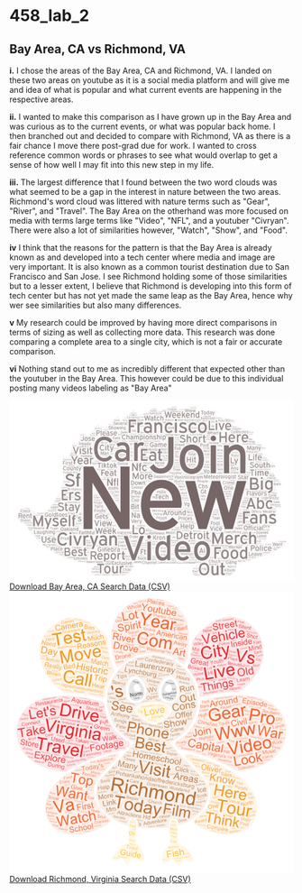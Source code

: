 # 458_lab_2
## Bay Area, CA vs Richmond, VA

**i.**  I chose the areas of the Bay Area, CA and Richmond, VA. I landed on these two areas on youtube as it is a social media platform and will give me and idea of what is popular 
        and what current events are happening in the respective areas. 

**ii.** I wanted to make this comparison as I have grown up in the Bay Area and was curious as to the current events, or what was popular back home. I then branched out and decided to compare
        with Richmond, VA as there is a fair chance I move there post-grad due for work. I wanted to cross reference common words or phrases to see what would overlap to get a sense of how well
        I may fit into this new step in my life. 

**iii.** The largest difference that I found between the two word clouds was what seemed to be a gap in the interest in nature between the two areas. Richmond's word cloud was littered with     nature terms such as "Gear", "River", and "Travel". The Bay Area on the otherhand was more focused on media with terms large terms like "Video", "NFL", and a youtuber "Civryan". There were also a lot of similarities however, "Watch", "Show", and "Food".

**iv** I think that the reasons for the pattern is that the Bay Area is already known as and developed into a tech center where media and image are very important. It is also known as a common tourist destination due to San Francisco and San Jose. I see Richmond holding some of those similarities but to a lesser extent, I believe that Richmond is developing into this form of tech center but has not yet made the same leap as the Bay Area, hence why wer see similarities but also many differences.

**v** My research could be improved by having more direct comparisons in terms of sizing as well as collecting more data. This research was done comparing a complete area to a single city, which is not a fair or accurate comparison. 

**vi** Nothing stand out to me as incredibly different that expected other than the youtuber in the Bay Area. This however could be due to this individual posting many videos labeling as "Bay Area"


![Bay Area Wordcloud](bay-area-1.png)
[Download Bay Area, CA Search Data (CSV)](bay-area-1-search.csv)
![Richmond Virginia Wordcloud](richmond-virginia-1.png)
[Download Richmond, Virginia Search Data (CSV)](https://github.com/Jason-Simi/your-repository/raw/main/richmond-virginia-2-search.csv)